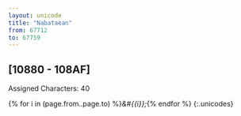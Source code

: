 ```yaml
---
layout: unicode
title: "Nabataean"
from: 67712
to: 67759
---
```


## 	[10880 - 108AF]

Assigned Characters: 40

{% for i in (page.from..page.to) %}<i>&#{{i}};</i>{% endfor %}
{:.unicodes}
